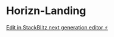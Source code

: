 # Horizn-Landing

[Edit in StackBlitz next generation editor ⚡️](https://stackblitz.com/~/github.com/MaasLion/Horizn-Landing)